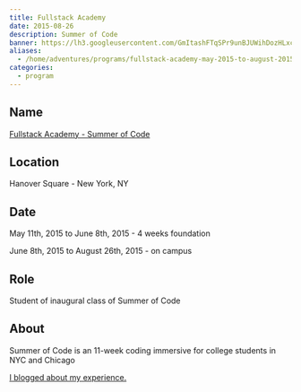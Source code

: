 ```yaml
---
title: Fullstack Academy
date: 2015-08-26
description: Summer of Code
banner: https://lh3.googleusercontent.com/GmItashFTqSPr9unBJUWihDozHLxc4JGJKO_2AZehccx61RYDgWzMbqvAhHvEZ469QeiFGN_FhD7zZ0dZe2EJQQYY-lNb1SFav_OAjR4QVYImFapX7ejkKnPRlzjFmowcrYjUVxrm4nSP9_tqMR4sld5Yf8cDbc6j7oPEULwyzatDSFKf_8_gJi1Ut9IgCXsBsOfaTBXA_h_QSCNIv5Wj9ZRoFG9EotVXBpRBkchXgeFd3EwzjwYTb0eBTb-UrXA9fzLvSuMRHAEBt83yarkctCsPI_SA0J0gCwzetgdoSWp6_XZ62rwC_4xqdImEcQOQbqh2VydTGC1VdyZ1qgWF68VksZecsimwhf3aoUo8AzQAoT2WXokSyKjHPYzaozxtKHofrNailIuzAWCliGQZx6y2I0G4Z4cs9LEj2elqwWMT9JhHpp3TUkHqjJ9Sn9AlBohC1C5-xc9D4SiofivsS4MRpPUwAgtwDMFq5IwGadUtv_6gXV2WrIRYIVLd85TvOTbN5gUYJe42aKlvk4ihra4OKRlUHeHgN3GR7JW8p7bqEP8p-2DGjzu4mJjZux1o0K9CcTMxD4E769tr2gg-5VfiFl7NKzTDbi5bCVwCJGQlWojhpZrTKkEABZst0bU=w1080-h729-no
aliases:
  - /home/adventures/programs/fullstack-academy-may-2015-to-august-2015/
categories:
  - program
---
```


## Name

[Fullstack Academy - Summer of Code](https://www.fullstackacademy.com/summer-of-code 'Fullstack Academy')

## Location

Hanover Square - New York, NY

## Date

May 11th, 2015 to June 8th, 2015 - 4 weeks foundation

June 8th, 2015 to August 26th, 2015 - on campus

## Role

Student of inaugural class of Summer of Code

## About

Summer of Code is an 11-week coding immersive for college students in NYC and Chicago

[I blogged about my experience.](https://fvcproductions.com/blog/2015/08/30/fullstack-academy-reflections/)
